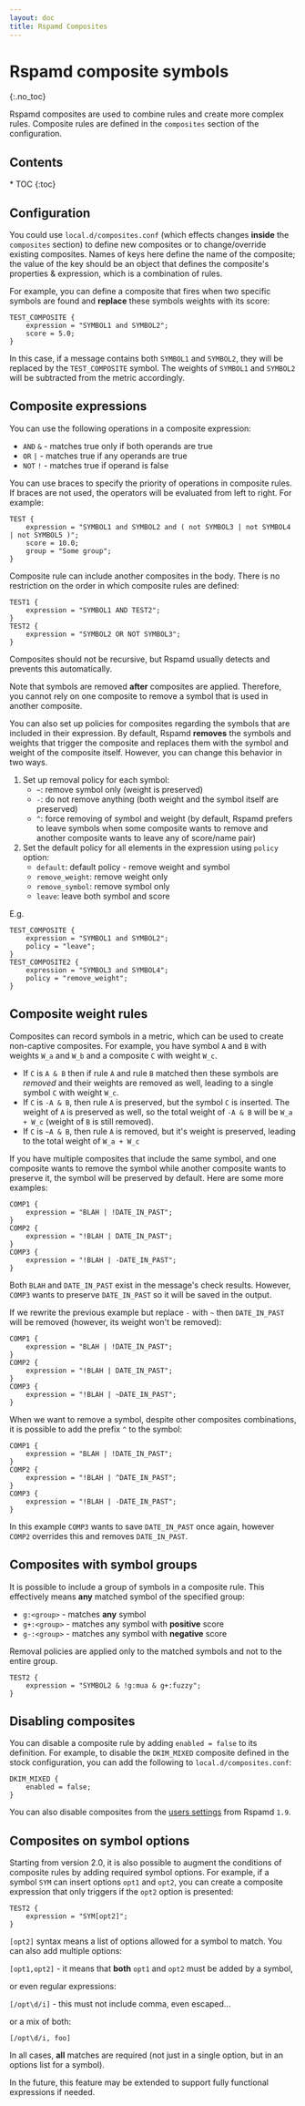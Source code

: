 ```yaml
---
layout: doc
title: Rspamd Composites
---
```


# Rspamd composite symbols
{:.no_toc}

Rspamd composites are used to combine rules and create more complex rules. Composite rules are defined in the `composites` section of the configuration. 

<div id="toc" markdown="1">
  <h2 class="toc-header">Contents</h2>
  * TOC
  {:toc}
</div>


## Configuration

You could use `local.d/composites.conf` (which effects changes **inside** the `composites` section) to define new composites or to change/override existing composites. Names of keys here define the name of the composite; the value of the key should be an object that defines the composite's properties & expression, which is a combination of rules.

For example, you can define a composite that fires when two specific symbols are found and **replace** these symbols weights with its score:

~~~hcl
TEST_COMPOSITE {
    expression = "SYMBOL1 and SYMBOL2";
    score = 5.0;
}
~~~

In this case, if a message contains both `SYMBOL1` and `SYMBOL2`, they will be replaced by the `TEST_COMPOSITE` symbol. The weights of `SYMBOL1` and `SYMBOL2` will be subtracted from the metric accordingly.

## Composite expressions

You can use the following operations in a composite expression:

* `AND` `&` - matches true only if both operands are true
* `OR` `|` - matches true if any operands are true
* `NOT` `!` - matches true if operand is false

You can use braces to specify the priority of operations in composite rules. If braces are not used, the operators will be evaluated from left to right. For example:

~~~hcl
TEST {
    expression = "SYMBOL1 and SYMBOL2 and ( not SYMBOL3 | not SYMBOL4 | not SYMBOL5 )";
    score = 10.0;
    group = "Some group";
}
~~~

Composite rule can include another composites in the body. There is no restriction on the order in which composite rules are defined:

~~~hcl
TEST1 {
    expression = "SYMBOL1 AND TEST2";
}
TEST2 {
    expression = "SYMBOL2 OR NOT SYMBOL3";
}
~~~

Composites should not be recursive, but Rspamd usually detects and prevents this automatically.

Note that symbols are removed **after** composites are applied. Therefore, you cannot rely on one composite to remove a symbol that is used in another composite.

You can also set up policies for composites regarding the symbols that are included in their expression. By default, Rspamd **removes** the symbols and weights that trigger the composite and replaces them with the symbol and weight of the composite itself. However, you can change this behavior in two ways.

1. Set up removal policy for each symbol:
    * `~`: remove symbol only (weight is preserved)
    * `-`: do not remove anything (both weight and the symbol itself are preserved)
    * `^`: force removing of symbol and weight (by default, Rspamd prefers to leave symbols when some composite wants to remove and another composite wants to leave any of score/name pair)
2. Set the default policy for all elements in the expression using `policy` option:
    * `default`: default policy - remove weight and symbol
    * `remove_weight`: remove weight only
    * `remove_symbol`: remove symbol only
    * `leave`: leave both symbol and score

E.g.

~~~hcl
TEST_COMPOSITE {
    expression = "SYMBOL1 and SYMBOL2";
    policy = "leave";
}
TEST_COMPOSITE2 {
    expression = "SYMBOL3 and SYMBOL4";
    policy = "remove_weight";
}
~~~

## Composite weight rules

Composites can record symbols in a metric, which can be used to create non-captive composites. For example, you have symbol `A` and `B` with weights `W_a` and `W_b` and a composite `C` with weight `W_c`.

* If `C` is `A & B` then if rule `A` and rule `B` matched then these symbols are *removed* and their weights are removed as well, leading to a single symbol `C` with weight `W_c`.
* If `C` is `-A & B`, then rule `A` is preserved, but the symbol `C` is inserted. The weight of `A` is preserved as well, so the total weight of `-A & B` will be `W_a + W_c` (weight of `B` is still removed).
* If `C` is `~A & B`, then rule `A` is removed, but it's weight is preserved,
  leading to the total weight of `W_a + W_c`

If you have multiple composites that include the same symbol, and one composite wants to remove the symbol while another composite wants to preserve it, the symbol will be preserved by default. Here are some more examples:

~~~hcl
COMP1 {
    expression = "BLAH | !DATE_IN_PAST";
}
COMP2 {
    expression = "!BLAH | DATE_IN_PAST";
}
COMP3 {
    expression = "!BLAH | -DATE_IN_PAST";
}
~~~

Both `BLAH` and `DATE_IN_PAST` exist in the message's check results. However, `COMP3` wants to preserve `DATE_IN_PAST` so it will be saved in the output.

If we rewrite the previous example but replace `-` with `~` then `DATE_IN_PAST` will be removed (however, its weight won't be removed):

~~~hcl
COMP1 {
    expression = "BLAH | !DATE_IN_PAST";
}
COMP2 {
    expression = "!BLAH | DATE_IN_PAST";
}
COMP3 {
    expression = "!BLAH | ~DATE_IN_PAST";
}
~~~

When we want to remove a symbol, despite other composites combinations, it is possible to add the prefix `^` to the symbol:

~~~hcl
COMP1 {
    expression = "BLAH | !DATE_IN_PAST";
}
COMP2 {
    expression = "!BLAH | ^DATE_IN_PAST";
}
COMP3 {
    expression = "!BLAH | -DATE_IN_PAST";
}
~~~

In this example `COMP3` wants to save `DATE_IN_PAST` once again, however `COMP2` overrides this and removes `DATE_IN_PAST`.

## Composites with symbol groups

It is possible to include a group of symbols in a composite rule. This effectively means **any** matched symbol of the specified group:

* `g:<group>` - matches **any** symbol
* `g+:<group>` - matches any symbol with **positive** score
* `g-:<group>` - matches any symbol with **negative** score

Removal policies are applied only to the matched symbols and not to the entire group.

~~~hcl
TEST2 {
    expression = "SYMBOL2 & !g:mua & g+:fuzzy";
}
~~~

## Disabling composites

You can disable a composite rule by adding `enabled = false` to its definition. For example, to disable the `DKIM_MIXED` composite defined in the stock configuration, you can add the following to `local.d/composites.conf`:

~~~hcl
DKIM_MIXED {
    enabled = false;
}
~~~

You can also disable composites from the [users settings](settings.html) from Rspamd `1.9`.

## Composites on symbol options

Starting from version 2.0, it is also possible to augment the conditions of composite rules by adding required symbol options. For example, if a symbol `SYM` can insert options `opt1` and `opt2`, you can create a composite expression that only triggers if the `opt2` option is presented:

~~~hcl
TEST2 {
    expression = "SYM[opt2]";
}
~~~

`[opt2]` syntax means a list of options allowed for a symbol to match. You can also add multiple options:

`[opt1,opt2]` - it means that **both** `opt1` and `opt2` must be added by a symbol,

or even regular expressions:

`[/opt\d/i]` - this must not include comma, even escaped...

or a mix of both:

`[/opt\d/i, foo]`

In all cases, **all** matches are required (not just in a single option, but in an options list for a symbol).

In the future, this feature may be extended to support fully functional expressions if needed.
